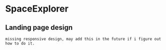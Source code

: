 # SpaceExplorer
## Landing page design

```
missing responsive design, may add this in the future if i figure out how to do it.
```
